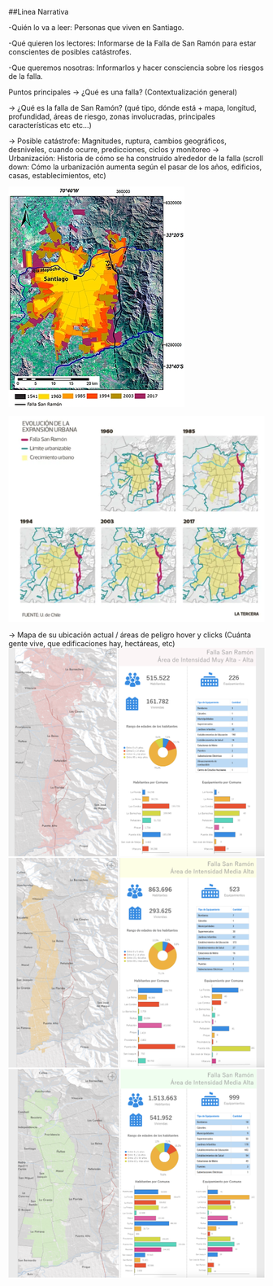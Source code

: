 ##Linea Narrativa

-Quién lo va a leer: Personas que viven en Santiago.

-Qué quieren los lectores: Informarse de la Falla de San Ramón para estar conscientes de posibles catástrofes. 

-Que queremos nosotras: Informarlos y hacer consciencia sobre los riesgos de la falla.

Puntos principales
→ ¿Qué es una falla? (Contextualización general)

→ ¿Qué es la falla de San Ramón? (qué tipo, dónde está + mapa, longitud, profundidad, áreas de riesgo, zonas involucradas, principales características etc etc…)



→ Posible catástrofe: Magnitudes, ruptura, cambios geográficos, desniveles, cuando ocurre, predicciones, ciclos y monitoreo
→ Urbanización: Historia de cómo se ha construido alrededor de la falla (scroll down: Cómo la urbanización aumenta según el pasar de los años, edificios, casas, establecimientos, etc)


![crecimiento](Crecimiento.jpg)

![crecimiento urbano](evolucion_urbana.png)






→ Mapa de su ubicación actual / áreas de peligro hover y clicks (Cuánta gente vive, que edificaciones hay, hectáreas, etc)
![alta](alta-alta.png) ![media alta](media-alt.png) ![media](media.png)
